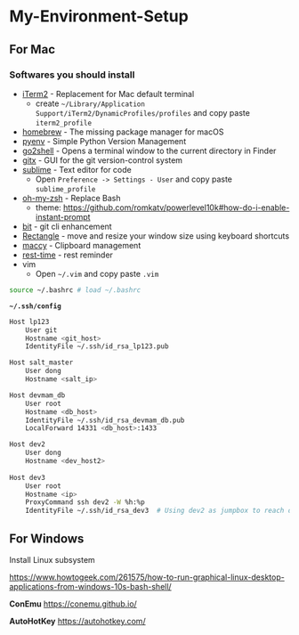 # My-Environment-Setup

## For Mac

### Softwares you should install

- [iTerm2](https://www.iterm2.com/) - Replacement for Mac default terminal
    - create `~/Library/Application Support/iTerm2/DynamicProfiles/profiles` and copy paste `iterm2_profile`
- [homebrew](https://brew.sh/) - The missing package manager for macOS
- [pyenv](https://github.com/pyenv/pyenv) - Simple Python Version Management
- [go2shell](http://zipzapmac.com/go2shell) - Opens a terminal window to the current directory in Finder
- [gitx](https://rowanj.github.io/gitx/) - GUI for the git version-control system
- [sublime](https://www.sublimetext.com/) - Text editor for code
    - Open `Preference -> Settings - User` and copy paste `sublime_profile` 
- [oh-my-zsh](https://github.com/robbyrussell/oh-my-zsh) - Replace Bash
    - theme: https://github.com/romkatv/powerlevel10k#how-do-i-enable-instant-prompt
- [bit](https://github.com/chriswalz/bit) - git cli enhancement
- [Rectangle](https://rectangleapp.com) - move and resize your window size using keyboard shortcuts
- [maccy](https://maccy.app) - Clipboard management
- [rest-time](https://www.publicspace.net/RestTime/index.html) - rest reminder
- vim
    - Open `~/.vim` and copy paste `.vim`
    
```bash
source ~/.bashrc # load ~/.bashrc
```

**`~/.ssh/config`**

```bash
Host lp123
    User git 
    Hostname <git_host>
    IdentityFile ~/.ssh/id_rsa_lp123.pub

Host salt_master
    User dong
    Hostname <salt_ip>

Host devmam_db
    User root
    Hostname <db_host>
    IdentityFile ~/.ssh/id_rsa_devmam_db.pub
    LocalForward 14331 <db_host>:1433

Host dev2
    User dong
    Hostname <dev_host2>
   
Host dev3
    User root
    Hostname <ip>
    ProxyCommand ssh dev2 -W %h:%p
    IdentityFile ~/.ssh/id_rsa_dev3  # Using dev2 as jumpbox to reach dev3 indirectly, the private key here is for dev3
```


## For Windows

Install Linux subsystem

https://www.howtogeek.com/261575/how-to-run-graphical-linux-desktop-applications-from-windows-10s-bash-shell/

**ConEmu** https://conemu.github.io/

**AutoHotKey** https://autohotkey.com/
